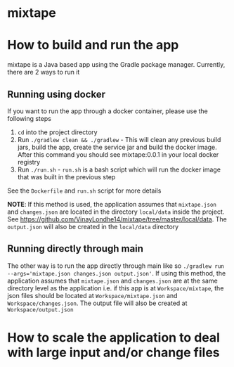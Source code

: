 # mixtape

# How to build and run the app

mixtape is a Java based app using the Gradle package manager. Currently, there are 2 ways to run it

## Running using docker

If you want to run the app through a docker container, please use the following steps
1) `cd` into the project directory
2) Run `./gradlew clean && ./gradlew` - This will clean any previous build jars, build the app, create the service jar and build the docker image. After this command you should see mixtape:0.0.1 in your local docker registry
3) Run `./run.sh` - `run.sh` is a bash script which will run the docker image that was built in the previous step

See the `Dockerfile` and `run.sh` script for more details

**NOTE**: If this method is used, the application assumes that `mixtape.json` and `changes.json` are located in the directory `local/data` inside the project. See https://github.com/VinayLondhe14/mixtape/tree/master/local/data. The `output.json` will also be created in the `local/data` directory 

## Running directly through main

The other way is to run the app directly through main like so `./gradlew run --args='mixtape.json changes.json output.json'`. If using this method, the application assumes that `mixtape.json` and `changes.json` are at the same directory level as the application i.e. if this app is at `Workspace/mixtape`, the json files should be located at `Workspace/mixtape.json` and `Workspace/changes.json`. The output file will also be created at `Workspace/output.json`

# How to scale the application to deal with large input and/or change files
